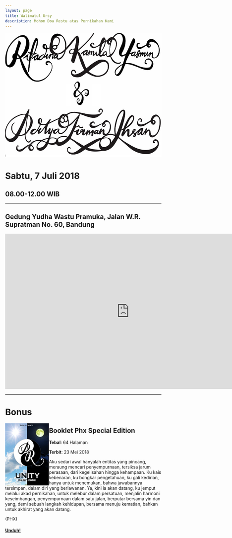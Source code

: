 ```yaml
---
layout: page
title: Walimatul Ursy
description: Mohon Doa Restu atas Pernikahan Kami
---
```


<img class="image" src="/assets/images/rifaadit.jpg" alt="__" height="400px">

# Sabtu, 7 Juli 2018

## 08.00-12.00 WIB

***

## Gedung Yudha Wastu Pramuka, Jalan W.R. Supratman No. 60, Bandung

<iframe src="https://www.google.com/maps/embed?pb=!1m18!1m12!1m3!1d3960.865681993373!2d107.63041061474881!3d-6.9066606695125!2m3!1f0!2f0!3f0!3m2!1i1024!2i768!4f13.1!3m3!1m2!1s0x2e68e7b41cc1e227%3A0x6ee3406f4d915840!2sGedung+Graha+Yudha+Wastu+Pramukha!5e0!3m2!1sid!2sid!4v1525252076819" width="800" height="500" frameborder="0" style="border:0" allowfullscreen></iframe>

***

# Bonus

<img class="image" style="float:left" src="/assets/images/cover/specialed1.jpg" alt="__" height="200px">

## Booklet Phx Special Edition

__Tebal__: 64 Halaman
 
__Terbit__: 23 Mei 2018
 
Aku  sedari  awal  hanyalah  entitas  yang  pincang,  meraung  mencari  penyempurnaan,  tersiksa  jarum  perasaan,  dari  kegelisahan  hingga  kehampaan.  Ku  kais  kebenaran,  ku  bongkar  pengetahuan,  ku  gali  kedirian,  hanya  untuk  menemukan,  bahwa  jawabannya  tersimpan,  dalam  diri  yang  berlawanan.  Ya,  kini  ia  akan  datang,  ku  jemput  melalui  akad  pernikahan,  untuk  melebur  dalam  persatuan,  menjalin  harmoni  keseimbangan,  penyempurnaan  dalam  satu  jalan,  berputar  bersama  yin  dan  yang,  demi  sebuah  langkah  kehidupan,  bersama  menuju  kematian,  bahkan  untuk  akhirat  yang  akan  datang.  

(PHX)

#### [Unduh!][akses]
 
[akses]: https://www.dropbox.com/s/o130r4web1qnwg5/%23Special%20-%20Unity.pdf?dl=0
